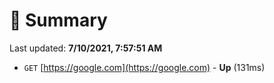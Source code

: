 # 📖 Summary
Last updated: **7/10/2021, 7:57:51 AM**

- `GET` [https://google.com](https://google.com) - **Up** (131ms)
